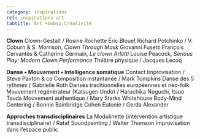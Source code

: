 ```yaml
---
category: inspirations
ref: inspirations-art
tabtitle: Art •&nbsp;Créativité
---
```


**Clown**
Clown-Gestalt / Rosine Rochette
Éric Blouet
Richard Potchinko / V. Coburn & S. Morrison, *Clown Through Mask*
Giovanni Fusetti
François Cervantès & Catherine Germain, *Le clown Arletti*
Louise Peacock, *Serious Play: Modern Clown Performance*
Théâtre physique / Jacques Lecoq

**Danse • Mouvement • Intelligence somatique**
Contact Improvisation / Steve Paxton & co
Composition instantanée / Mark Tompkins
Danse des 5 rythmes / Gabrielle Roth
Danses traditionnelles européennes et néo-folk
Mouvement régénérateur (Katsugen Undo) / Haruchika Noguchi, Itsuo Tsuda
Mouvement authentique / Mary Starks Whitehouse
Body-Mind Centering / Bonnie Bainbridge Cohen
Eutonie / Gerda Alexander

**Approches transdisciplinaires**
La Modulinette (intervention artistique transdisciplinaire) / Rataf
Soundpainting / Walter Thomson
Improvisation dans l’espace public
